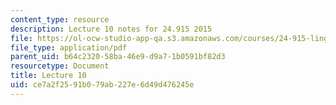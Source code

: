 ```yaml
---
content_type: resource
description: Lecture 10 notes for 24.915 2015
file: https://ol-ocw-studio-app-qa.s3.amazonaws.com/courses/24-915-linguistic-phonetics-fall-2015/ce7a2f2591b079ab227e6d49d476245e_MIT24_915F15_lec10.pdf
file_type: application/pdf
parent_uid: b64c2320-58ba-46e9-d9a7-1b0591bf82d3
resourcetype: Document
title: Lecture 10
uid: ce7a2f25-91b0-79ab-227e-6d49d476245e
---
```

